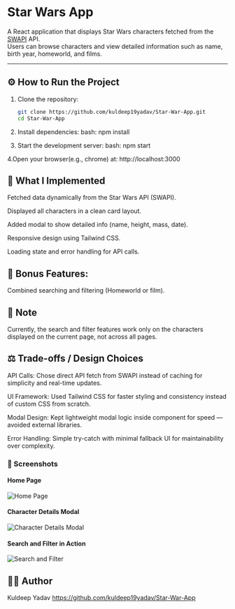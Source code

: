 # Star Wars App

A React application that displays Star Wars characters fetched from the [SWAPI](https://swapi.dev/) API.  
Users can browse characters and view detailed information such as name, birth year, homeworld, and films.

---

## ⚙️ How to Run the Project

1. Clone the repository:
   ```bash
   git clone https://github.com/kuldeep19yadav/Star-War-App.git
   cd Star-War-App
   
2. Install dependencies:
bash: 
npm install

3. Start the development server:
bash: 
npm start

4.Open your browser(e.g., chrome) at: 
http://localhost:3000


## 🧩 What I Implemented
Fetched data dynamically from the Star Wars API (SWAPI).

Displayed all characters in a clean card layout.

Added modal to show detailed info (name, height, mass, date).

Responsive design using Tailwind CSS.

Loading state and error handling for API calls.


## 🎁 Bonus Features:

Combined searching and filtering (Homeworld or film).

## 📝 Note

Currently, the search and filter features work only on the characters displayed on the current page, not across all pages.


## ⚖️ Trade-offs / Design Choices
API Calls: Chose direct API fetch from SWAPI instead of caching for simplicity and real-time updates.

UI Framework: Used Tailwind CSS for faster styling and consistency instead of custom CSS from scratch.

Modal Design: Kept lightweight modal logic inside component for speed — avoided external libraries.

Error Handling: Simple try-catch with minimal fallback UI for maintainability over complexity.


### 📸 Screenshots

#### Home Page  
![Home Page](./screenshots/home.png)

#### Character Details Modal  
![Character Details Modal](./screenshots/modal.png)

#### Search and Filter in Action  
![Search and Filter](./screenshots/search-filter.png)


## 👨‍💻 Author
Kuldeep Yadav
https://github.com/kuldeep19yadav/Star-War-App
